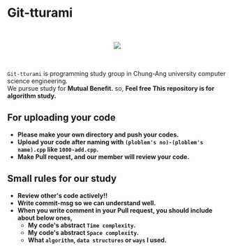 # Git-tturami
<br><p align="center"><img src="https://github.com/git-tturami/algorithm/blob/master/git_tturami.png?raw=true"/></p><br><br>
`Git-tturami` is programming study group in Chung-Ang university computer science engineering.<br>
We pursue study for <b>Mutual Benefit.</b> so, <b>Feel free 
This repository is for algorithm study.<br>

## For uploading your code
* Please make <b>your own directory</b> and push your codes.<br>
* Upload your code after naming with `(ploblem's no)-(ploblem's name).cpp` like `1000-add.cpp`.<br>
* Make <b>Pull request</b>, and our member will review your code.<br>

## Small rules for our study
* <b>Review other's code actively!!</b>
* Write commit-msg so we can understand well.
* When you write comment in your Pull request, you should include about below ones,
  * My code's abstract `Time complexity`.
  * My code's abstract `Space complexity`.
  * What `algorithm`, `data structures` or `ways` I used.
